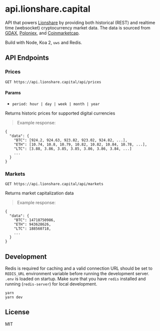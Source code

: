 # api.lionshare.capital

API that powers [Lionshare](https://lionshare.capital) by providing both historical (REST)
and realtime time (websocket) cryptocurrency market data. The data is sourced
from [GDAX](https://gdax.com), [Poloniex](https://poloniex.com/), and
[Coinmarketcap](https://coinmarketcap.com/).

Build with Node, Koa 2, `uws` and Redis.

## API Endpoints

### Prices 

`GET https://api.lionshare.capital/api/prices`

#### Params

- `period: hour | day | week | month | year`

Returns historic prices for supported digital currencies

> Example response:

```
{
  "data": {
    "BTC": [924.2, 924.63, 923.82, 923.02, 924.82, ...],
    "ETH": [10.74, 10.8, 10.79, 10.82, 10.82, 10.84, 10.78, ...],
    "LTC": [3.88, 3.86, 3.85, 3.85, 3.86, 3.86, 3.84, ...]
    ...
  }
}
```


### Markets

`GET https://api.lionshare.capital/api/markets`

Returns market capitalization data

> Example response:

```
{
  "data": {
    "BTC": 14718750986, 
    "ETH": 943628626,
    "LTC": 188560718,
    ...
  }
}

```

## Development

Redis is required for caching and a valid connection URL should be set to `REDIS_URL`
environment variable before running the development server. `.env` is loaded on
startup. Make sure that you have `redis` installed and running (`redis-server`)
for local development.

```
yarn
yarn dev
```

## License

MIT
